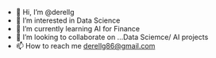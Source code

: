 - 👋 Hi, I’m @derellg
- 👀 I’m interested in Data Science
- 🌱 I’m currently learning AI for Finance
- 💞️ I’m looking to collaborate on ...Data Sciemce/ AI projects
- 📫 How to reach me derellg86@gmail.com

<!---
derellg/derellg is a ✨ special ✨ repository because its `README.md` (this file) appears on your GitHub profile.
You can click the Preview link to take a look at your changes.
--->
